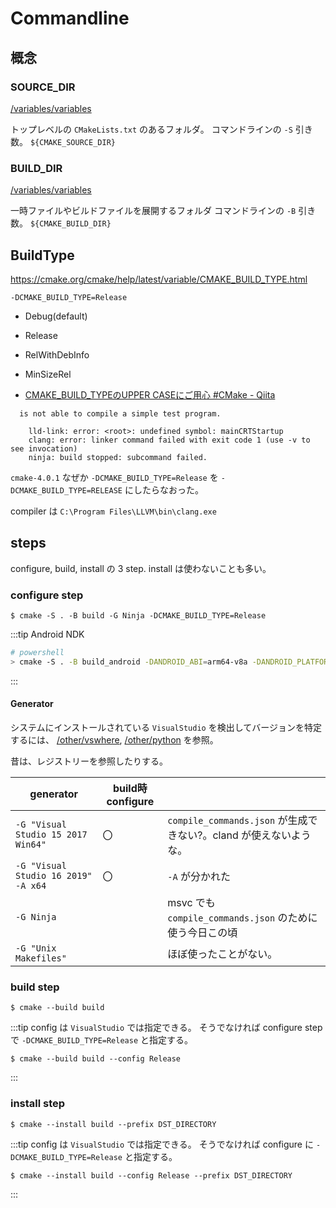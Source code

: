 # Commandline

## 概念

### SOURCE_DIR

[/variables/variables](/docs/variables)

トップレベルの `CMakeLists.txt` のあるフォルダ。
コマンドラインの `-S` 引き数。
`${CMAKE_SOURCE_DIR}`

### BUILD_DIR

[/variables/variables](/docs/variables)

一時ファイルやビルドファイルを展開するフォルダ
コマンドラインの `-B` 引き数。
`${CMAKE_BUILD_DIR}`

## BuildType

https://cmake.org/cmake/help/latest/variable/CMAKE_BUILD_TYPE.html

`-DCMAKE_BUILD_TYPE=Release`

- Debug(default)
- Release
- RelWithDebInfo
- MinSizeRel

- [CMAKE_BUILD_TYPEのUPPER CASEにご用心 #CMake - Qiita](https://qiita.com/KRiver1/items/4b7ad90168dfb4aedde6)

```
  is not able to compile a simple test program.

    lld-link: error: <root>: undefined symbol: mainCRTStartup
    clang: error: linker command failed with exit code 1 (use -v to see invocation)
    ninja: build stopped: subcommand failed.
```

`cmake-4.0.1` なぜか `-DCMAKE_BUILD_TYPE=Release` を `-DCMAKE_BUILD_TYPE=RELEASE` にしたらなおった。

compiler は `C:\Program Files\LLVM\bin\clang.exe`

## steps

configure, build, install の 3 step. install は使わないことも多い。

### configure step

```
$ cmake -S . -B build -G Ninja -DCMAKE_BUILD_TYPE=Release
```

:::tip Android NDK

```sh
# powershell
> cmake -S . -B build_android -DANDROID_ABI=arm64-v8a -DANDROID_PLATFORM=android-30 -DANDROID_NDK="${env:ANDROID_HOME}\ndk\29.0.13113456" -DCMAKE_TOOLCHAIN_FILE="${env:ANDROID_HOME}\ndk\29.0.13113456/build/cmake/android.toolchain.cmake" -G Ninja -DPLATFORM=android -DCMAKE_BUILD_TYPE=Debug
```

:::

#### Generator

システムにインストールされている `VisualStudio` を検出してバージョンを特定するには、
[/other/vswhere](/docs/other/vswhere), [/other/python](/docs/other/python) を参照。

昔は、レジストリーを参照したりする。

| generator                           | build時configure |                                                                   |
| ----------------------------------- | ---------------- | ----------------------------------------------------------------- |
| `-G "Visual Studio 15 2017 Win64"`  | 〇               | `compile_commands.json` が生成できない?。cland が使えないような。 |
| `-G "Visual Studio 16 2019" -A x64` | 〇               | `-A` が分かれた                                                   |
| `-G Ninja`                          |                  | msvc でも `compile_commands.json` のために使う今日この頃          |
| `-G "Unix Makefiles"`               |                  | ほぼ使ったことがない。                                            |

### build step

```
$ cmake --build build
```

:::tip config は `VisualStudio` では指定できる。
そうでなければ configure step で `-DCMAKE_BUILD_TYPE=Release` と指定する。

```
$ cmake --build build --config Release
```

:::

### install step

```
$ cmake --install build --prefix DST_DIRECTORY
```

:::tip config は `VisualStudio` では指定できる。
そうでなければ configure に `-DCMAKE_BUILD_TYPE=Release` と指定する。

```
$ cmake --install build --config Release --prefix DST_DIRECTORY
```

:::
